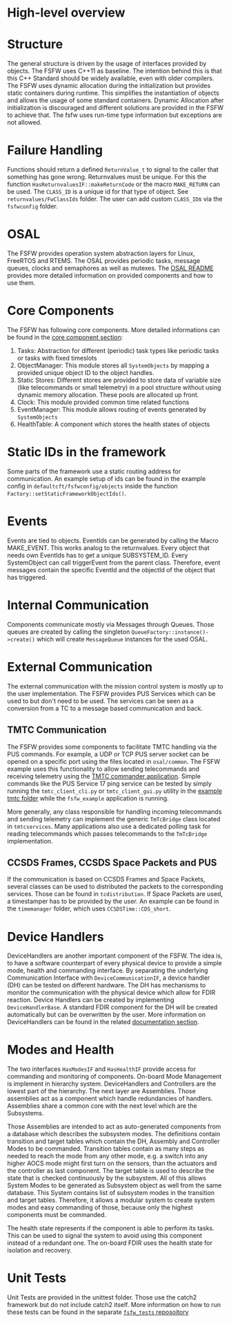 High-level overview
======

# Structure

The general structure is driven by the usage of interfaces provided by objects. 
The FSFW uses C++11 as baseline. The intention behind this is that this C++ Standard should be
widely available, even with older compilers.
The FSFW uses dynamic allocation during the initialization but provides static containers during runtime. 
This simplifies the instantiation of objects and allows the usage of some standard containers. 
Dynamic Allocation after initialization is discouraged and different solutions are provided in the
FSFW to achieve that. The fsfw uses run-time type information but exceptions are not allowed.

# Failure Handling

Functions should return a defined `ReturnValue_t` to signal to the caller that something has
gone wrong. Returnvalues must be unique. For this the function `HasReturnvaluesIF::makeReturnCode`
or the macro `MAKE_RETURN` can be used. The `CLASS_ID` is a unique id for that type of object.
See `returnvalues/FwClassIds` folder. The user can add custom `CLASS_ID`s via the
`fsfwconfig` folder.

# OSAL

The FSFW provides operation system abstraction layers for Linux, FreeRTOS and RTEMS. 
The OSAL provides periodic tasks, message queues, clocks and semaphores as well as mutexes.
The [OSAL README](doc/README-osal.md#top) provides more detailed information on provided components
and how to use them.

# Core Components 

The FSFW has following core components. More detailed informations can be found in the
[core component section](doc/README-core.md#top):

1. Tasks: Abstraction for different (periodic) task types like periodic tasks or tasks 
   with fixed timeslots
2. ObjectManager: This module stores all `SystemObjects` by mapping a provided unique object ID
   to the object handles.
3. Static Stores: Different stores are provided to store data of variable size (like telecommands 
   or small telemetry) in a pool structure without using dynamic memory allocation.
   These pools are allocated up front.
3. Clock: This module provided common time related functions
4. EventManager: This module allows routing of events generated by `SystemObjects`
5. HealthTable: A component which stores the health states of objects

# Static IDs in the framework

Some parts of the framework use a static routing address for communication. 
An example setup of ids can be found in the example config in `defaultcft/fsfwconfig/objects`
 inside the function `Factory::setStaticFrameworkObjectIds()`.

# Events

Events are tied to objects. EventIds can be generated by calling the Macro MAKE_EVENT. 
This works analog to the returnvalues. Every object that needs own EventIds has to get a
unique SUBSYSTEM_ID. Every SystemObject can call triggerEvent from the parent class.
Therefore, event messages contain the specific EventId and the objectId of the object that
has triggered.

# Internal Communication

Components communicate mostly via Messages through Queues. 
Those queues are created by calling the singleton `QueueFactory::instance()->create()` which
will create `MessageQueue` instances for the used OSAL.

# External Communication

The external communication with the mission control system is mostly up to the user implementation.
The FSFW provides PUS Services which can be used to but don't need to be used. 
The services can be seen as a conversion from a TC to a message based communication and back.

## TMTC Communication

The FSFW provides some components to facilitate TMTC handling via the PUS commands.
For example, a UDP or TCP PUS server socket can be opened on a specific port using the
files located in `osal/common`. The FSFW example uses this functionality to allow sending telecommands
and receiving telemetry using the [TMTC commander application](https://github.com/spacefisch/tmtccmd).
Simple commands like the PUS Service 17 ping service can be tested by simply running the
`tmtc_client_cli.py` or `tmtc_client_gui.py` utility in 
the [example tmtc folder](https://egit.irs.uni-stuttgart.de/fsfw/fsfw_example_public/src/branch/master/tmtc)
while the `fsfw_example` application is running.

More generally, any class responsible for handling incoming telecommands and sending telemetry
can implement the generic `TmTcBridge` class located in `tmtcservices`. Many applications
also use a dedicated polling task for reading telecommands which passes telecommands
to the `TmTcBridge` implementation.

## CCSDS Frames, CCSDS Space Packets and PUS

If the communication is based on CCSDS Frames and Space Packets, several classes can be used to
distributed the packets to the corresponding services. Those can be found in `tcdistribution`. 
If Space Packets are used, a timestamper has to be provided by the user. 
An example can be found in the `timemanager` folder, which uses `CCSDSTime::CDS_short`.

# Device Handlers

DeviceHandlers are another important component of the FSFW. 
The idea is, to have a software counterpart of every physical device to provide a simple mode,
health and commanding interface. By separating the underlying Communication Interface with 
`DeviceCommunicationIF`, a device handler (DH) can be tested on different hardware.
The DH has mechanisms to monitor the communication with the physical device which allow
for FDIR reaction.  Device Handlers can be created by implementing `DeviceHandlerBase`. 
A standard FDIR component for the DH will be created automatically but can
be overwritten by the user. More information on DeviceHandlers can be found in the
related [documentation section](doc/README-devicehandlers.md#top).

# Modes and Health

The two interfaces `HasModesIF` and `HasHealthIF` provide access for commanding and monitoring
of components. On-board Mode Management is implement in hierarchy system. 
DeviceHandlers and Controllers are the lowest part of the hierarchy. 
The next layer are Assemblies. Those assemblies act as a component which handle
redundancies of handlers. Assemblies share a common core with the next level which
are the Subsystems. 

Those Assemblies are intended to act as auto-generated components from a database which describes
the subsystem modes. The definitions contain transition and target tables which contain the DH,
Assembly and Controller Modes to be commanded.
Transition tables contain as many steps as needed to reach the mode from any other mode, e.g. a
switch into any higher AOCS mode might first turn on the sensors, than the actuators and the
controller as last component. 
The target table is used to describe the state that is checked continuously by the subsystem. 
All of this allows System Modes to be generated as Subsystem object as well from the same database. 
This System contains list of subsystem modes in the transition and target tables. 
Therefore, it allows a modular system to create system modes and easy commanding of those, because
only the highest components must be commanded.

The health state represents if the component is able to perform its tasks. 
This can be used to signal the system to avoid using this component instead of a redundant one.
The on-board FDIR uses the health state for isolation and recovery. 

# Unit Tests

Unit Tests are provided in the unittest folder. Those use the catch2 framework but do not include
catch2 itself. More information on how to run these tests can be found in the separate
[`fsfw_tests` reposoitory](https://egit.irs.uni-stuttgart.de/fsfw/fsfw_tests)
